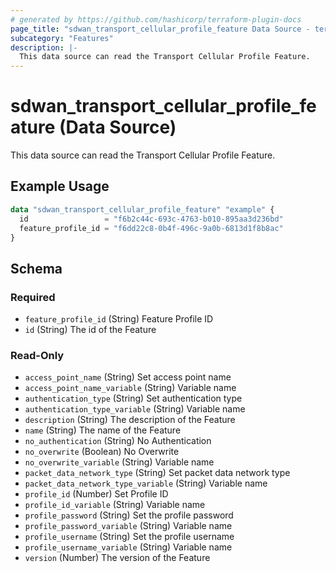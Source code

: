 ```yaml
---
# generated by https://github.com/hashicorp/terraform-plugin-docs
page_title: "sdwan_transport_cellular_profile_feature Data Source - terraform-provider-sdwan"
subcategory: "Features"
description: |-
  This data source can read the Transport Cellular Profile Feature.
---
```


# sdwan_transport_cellular_profile_feature (Data Source)

This data source can read the Transport Cellular Profile Feature.

## Example Usage

```terraform
data "sdwan_transport_cellular_profile_feature" "example" {
  id                 = "f6b2c44c-693c-4763-b010-895aa3d236bd"
  feature_profile_id = "f6dd22c8-0b4f-496c-9a0b-6813d1f8b8ac"
}
```

<!-- schema generated by tfplugindocs -->
## Schema

### Required

- `feature_profile_id` (String) Feature Profile ID
- `id` (String) The id of the Feature

### Read-Only

- `access_point_name` (String) Set access point name
- `access_point_name_variable` (String) Variable name
- `authentication_type` (String) Set authentication type
- `authentication_type_variable` (String) Variable name
- `description` (String) The description of the Feature
- `name` (String) The name of the Feature
- `no_authentication` (String) No Authentication
- `no_overwrite` (Boolean) No Overwrite
- `no_overwrite_variable` (String) Variable name
- `packet_data_network_type` (String) Set packet data network type
- `packet_data_network_type_variable` (String) Variable name
- `profile_id` (Number) Set Profile ID
- `profile_id_variable` (String) Variable name
- `profile_password` (String) Set the profile password
- `profile_password_variable` (String) Variable name
- `profile_username` (String) Set the profile username
- `profile_username_variable` (String) Variable name
- `version` (Number) The version of the Feature
